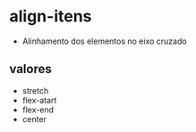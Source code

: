 # align-itens 

- Alinhamento dos elementos no eixo cruzado

## valores

- stretch
- flex-atart 
- flex-end
- center